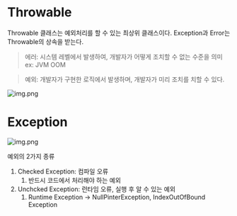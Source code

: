 # Throwable

Throwable 클래스는 예외처리를 할 수 있는 최상위 클래스이다. Exception과 Error는 Throwable의 상속을 받는다.

> 에러: 시스템 레벨에서 발생하여, 개발자가 어떻게 조치할 수 없는 수준을 의미 ex: JVM OOM

> 예외: 개발자가 구현한 로직에서 발생하며, 개발자가 미리 조치를 치할 수 있다.

![img.png](https://img1.daumcdn.net/thumb/R1280x0/?scode=mtistory2&fname=https%3A%2F%2Ft1.daumcdn.net%2Fcfile%2Ftistory%2F99E8073E5A41F0C80C)

# Exception

![img.png](https://img1.daumcdn.net/thumb/R1280x0/?scode=mtistory2&fname=https%3A%2F%2Ft1.daumcdn.net%2Fcfile%2Ftistory%2F99C85A375A41F0FF31)

예외의 2가지 종류

1. Checked Exception: 컴파일 오류
    1. 반드시 코드에서 처리해야 하는 예외
2. Unchcked Exception: 런타임 오류, 실행 후 알 수 있는 예외
    1. Runtime Exception → NullPinterException, IndexOutOfBound Exception

